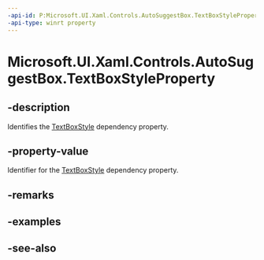 ```yaml
---
-api-id: P:Microsoft.UI.Xaml.Controls.AutoSuggestBox.TextBoxStyleProperty
-api-type: winrt property
---
```


<!-- Property syntax
public Windows.UI.Xaml.DependencyProperty TextBoxStyleProperty { get; }
-->

# Microsoft.UI.Xaml.Controls.AutoSuggestBox.TextBoxStyleProperty

## -description
Identifies the [TextBoxStyle](autosuggestbox_textboxstyle.md) dependency property.

## -property-value
Identifier for the [TextBoxStyle](autosuggestbox_textboxstyle.md) dependency property.

## -remarks

## -examples

## -see-also
